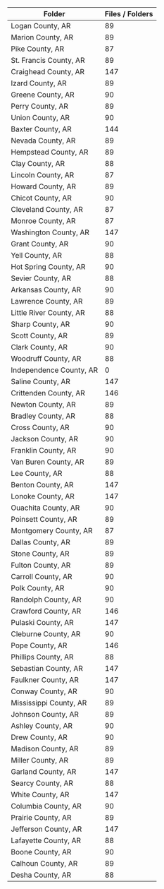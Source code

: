| Folder                  |   Files / Folders |
|-------------------------|-------------------|
| Logan County, AR        |                89 |
| Marion County, AR       |                89 |
| Pike County, AR         |                87 |
| St. Francis County, AR  |                89 |
| Craighead County, AR    |               147 |
| Izard County, AR        |                89 |
| Greene County, AR       |                90 |
| Perry County, AR        |                89 |
| Union County, AR        |                90 |
| Baxter County, AR       |               144 |
| Nevada County, AR       |                89 |
| Hempstead County, AR    |                89 |
| Clay County, AR         |                88 |
| Lincoln County, AR      |                87 |
| Howard County, AR       |                89 |
| Chicot County, AR       |                90 |
| Cleveland County, AR    |                87 |
| Monroe County, AR       |                87 |
| Washington County, AR   |               147 |
| Grant County, AR        |                90 |
| Yell County, AR         |                88 |
| Hot Spring County, AR   |                90 |
| Sevier County, AR       |                88 |
| Arkansas County, AR     |                90 |
| Lawrence County, AR     |                89 |
| Little River County, AR |                88 |
| Sharp County, AR        |                90 |
| Scott County, AR        |                89 |
| Clark County, AR        |                90 |
| Woodruff County, AR     |                88 |
| Independence County, AR |                 0 |
| Saline County, AR       |               147 |
| Crittenden County, AR   |               146 |
| Newton County, AR       |                89 |
| Bradley County, AR      |                88 |
| Cross County, AR        |                90 |
| Jackson County, AR      |                90 |
| Franklin County, AR     |                90 |
| Van Buren County, AR    |                89 |
| Lee County, AR          |                88 |
| Benton County, AR       |               147 |
| Lonoke County, AR       |               147 |
| Ouachita County, AR     |                90 |
| Poinsett County, AR     |                89 |
| Montgomery County, AR   |                87 |
| Dallas County, AR       |                89 |
| Stone County, AR        |                89 |
| Fulton County, AR       |                89 |
| Carroll County, AR      |                90 |
| Polk County, AR         |                90 |
| Randolph County, AR     |                90 |
| Crawford County, AR     |               146 |
| Pulaski County, AR      |               147 |
| Cleburne County, AR     |                90 |
| Pope County, AR         |               146 |
| Phillips County, AR     |                88 |
| Sebastian County, AR    |               147 |
| Faulkner County, AR     |               147 |
| Conway County, AR       |                90 |
| Mississippi County, AR  |                89 |
| Johnson County, AR      |                89 |
| Ashley County, AR       |                90 |
| Drew County, AR         |                90 |
| Madison County, AR      |                89 |
| Miller County, AR       |                89 |
| Garland County, AR      |               147 |
| Searcy County, AR       |                88 |
| White County, AR        |               147 |
| Columbia County, AR     |                90 |
| Prairie County, AR      |                89 |
| Jefferson County, AR    |               147 |
| Lafayette County, AR    |                88 |
| Boone County, AR        |                90 |
| Calhoun County, AR      |                89 |
| Desha County, AR        |                88 |